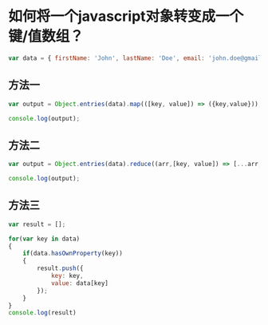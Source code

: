# 如何将一个javascript对象转变成一个键/值数组？

```js
var data = { firstName: 'John', lastName: 'Doe', email: 'john.doe@gmail.com' }
```

## 方法一

```js
var output = Object.entries(data).map(([key, value]) => ({key,value}));

console.log(output);
```

## 方法二

```js
var output = Object.entries(data).reduce((arr,[key, value]) => [...arr,{key,value}],[]);

console.log(output);
```

## 方法三

```js
var result = [];

for(var key in data)
{
    if(data.hasOwnProperty(key))
    {
        result.push({
            key: key,
            value: data[key]
        });
    }
}
console.log(result)
```
